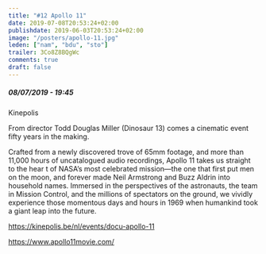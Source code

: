 ```yaml
---
title: "#12 Apollo 11"
date: 2019-07-08T20:53:24+02:00
publishdate: 2019-06-03T20:53:24+02:00
image: "/posters/apollo-11.jpg"
leden: ["nam", "bdu", "sto"]
trailer: 3Co8Z8BQgWc
comments: true
draft: false
---
```


##### 08/07/2019 - 19:45

Kinepolis

From director Todd Douglas Miller (Dinosaur 13) comes a cinematic event
fifty years in the making.
<!--more-->
Crafted from a newly discovered trove of 65mm
footage, and more than 11,000 hours of uncatalogued audio recordings,
Apollo 11 takes us straight to the hear t of NASA’s most celebrated
mission—the one that first put men on the moon, and forever made Neil
Armstrong and Buzz Aldrin into household names. Immersed in the perspectives
of the astronauts, the team in Mission Control, and the millions of
spectators on the ground, we vividly experience those momentous days
and hours in 1969 when humankind took a giant leap into the future.

<https://kinepolis.be/nl/events/docu-apollo-11>

<https://www.apollo11movie.com/>
